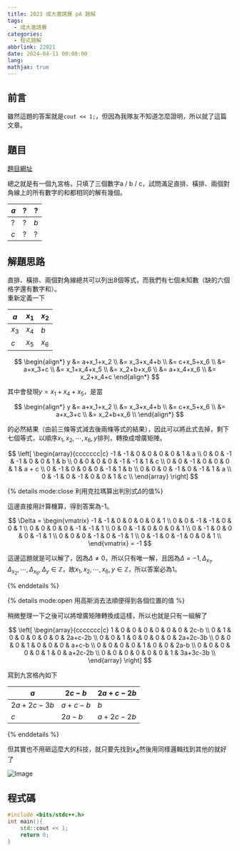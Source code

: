 ```yaml
---
title: 2023 成大邀請賽 pA 題解
tags:
  - 成大邀請賽
categories:
  - 程式題解
abbrlink: 22021
date: 2024-04-11 00:00:00
lang:
mathjax: true
---
```


## 前言

雖然這題的答案就是`cout << 1;`，但因為我隊友不知道怎麼證明，所以就了這篇文章。

<!--more-->

## 題目

[題目網址](https://codeforces.com/gym/437848/problem/A)

總之就是有一個九宮格，只填了三個數字a / b / c，試問滿足直排、橫排、兩個對角線上的所有數字的和都相同的解有幾個。

| $a$ | ? | ? |
|---|---|---|
| ? | ? | $b$ |
| $c$ | ? | ? |

## 解題思路

直排、橫排、兩個對角線總共可以列出8個等式，而我們有七個未知數（缺的六個格字還有數字和）。  
重新定義一下

| $a$ | $x_1$ | $x_2$ |
|---|---|---|
| $x_3$ | $x_4$ | $b$ |
| $c$ | $x_5$ | $x_6$ |

$$
\begin{align*}
y &= a+x_1+x_2 \\
  &= x_3+x_4+b \\
  &= c+x_5+x_6 \\
  &= a+x_3+c \\
  &= x_1+x_4+x_5 \\
  &= x_2+b+x_6 \\
  &= a+x_4+x_6 \\
  &= x_2+x_4+c
\end{align*}
$$

其中會發現$y=x_1+x_4+x_5$，是當

$$
\begin{align*}
y &= a+x_1+x_2 \\
  &= x_3+x_4+b \\
  &= c+x_5+x_6 \\
  &= a+x_3+c \\
  &= x_2+b+x_6 \\
\end{align*}
$$

的必然結果（由前三條等式減去後兩條等式的結果），因此可以將此式去掉，剩下七個等式，以順序$x_1, x_2, \cdots, x_6, y$排列，轉換成增廣矩陣。

$$
\left[ \begin{array}{ccccccc|c}
-1 & -1 & 0 & 0 & 0 & 0 & 1 & a \\
0 & 0 & -1 & -1 & 0 & 0 & 1 & b \\
0 & 0 & 0 & 0 & -1 & -1 & 1 & c \\
0 & 0 & -1 & 0 & 0 & 0 & 1 & a + c \\
0 & -1 & 0 & 0 & 0 & -1 & 1 & b \\
0 & 0 & 0 & -1 & 0 & -1 & 1 & a \\
0 & -1 & 0 & -1 & 0 & 0 & 1 & c \\
\end{array} \right]
$$

{% details mode:close 利用克拉瑪算出判別式$\Delta$的值%}

這邊直接用計算機算，得到答案為-1。

$$
\Delta = \begin{vmatrix}
-1 & -1 & 0 & 0 & 0 & 0 & 1 \\
0 & 0 & -1 & -1 & 0 & 0 & 1 \\
0 & 0 & 0 & 0 & -1 & -1 & 1 \\
0 & 0 & -1 & 0 & 0 & 0 & 1 \\
0 & -1 & 0 & 0 & 0 & -1 & 1 \\
0 & 0 & 0 & -1 & 0 & -1 & 1 \\
0 & -1 & 0 & -1 & 0 & 0 & 1 \\
\end{vmatrix} = -1
$$

這邊這題就是可以解了，因為$\Delta \neq 0$，所以只有唯一解，且因為$\Delta = -1, \Delta_{x_1}, \Delta_{x_2}, \cdots, \Delta_{x_6}, \Delta_{y} \in \mathbb{Z}$，故$x_1, x_2, \cdots, x_6, y \in \mathbb{Z}$，所以答案必為1。

{% enddetails %}

{% details mode:open 用高斯消去法順便得到各個位置的值 %}

稍微整理一下之後可以將增廣矩陣轉換成這樣，所以也就是只有一組解了

$$
\left[ \begin{array}{ccccccc|c}
1 & 0 & 0 & 0 & 0 & 0 & 0 & 2c-b \\
0 & 1 & 0 & 0 & 0 & 0 & 0 & 2a+c-2b \\
0 & 0 & 1 & 0 & 0 & 0 & 0 & 2a+2c-3b \\
0 & 0 & 0 & 1 & 0 & 0 & 0 & a+c-b \\
0 & 0 & 0 & 0 & 1 & 0 & 0 & 2a-b \\
0 & 0 & 0 & 0 & 0 & 1 & 0 & a+2c-2b \\
0 & 0 & 0 & 0 & 0 & 0 & 1 & 3a+3c-3b \\
\end{array} \right]
$$

寫到九宮格內如下

| $a$ | $2c-b$ | $2a+c-2b$ |
|---|---|---|
| $2a+2c-3b$ | $a+c-b$ | $b$ |
| $c$ | $2a-b$ | $a+2c-2b$ |

{% enddetails %}

但其實也不用砸這麼大的科技，就只要先找到$x_4$然後用同樣邏輯找到其他的就好了

![Image](https://i.imgur.com/JRANWiQ.png)

## 程式碼

```c++
#include <bits/stdc++.h>
int main(){
    std::cout << 1;
    return 0;
}
```
